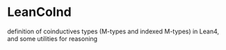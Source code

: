 # LeanCoInd
definition of coinductives types (M-types and indexed M-types) in Lean4, and some utilities for reasoning
